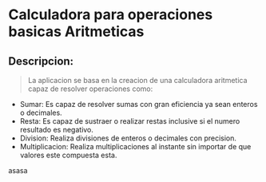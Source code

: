 # Calculadora para operaciones basicas Aritmeticas

## Descripcion:

> La aplicacion se basa en la creacion de una calculadora aritmetica capaz de resolver operaciones como:
* Sumar: Es capaz de resolver sumas con gran eficiencia ya sean enteros o decimales.
* Resta: Es capaz de sustraer o realizar restas inclusive si el numero resultado es negativo.
* Division: Realiza divisiones de enteros o decimales con precision.
* Multiplicacion: Realiza multiplicaciones al instante sin importar de que valores este compuesta esta.

asasa

